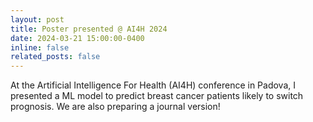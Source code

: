 ```yaml
---
layout: post
title: Poster presented @ AI4H 2024
date: 2024-03-21 15:00:00-0400
inline: false
related_posts: false
---
```


At the Artificial Intelligence For Health (AI4H) conference in Padova, I presented a ML model to predict breast cancer patients likely to switch prognosis. We are also preparing a journal version!
